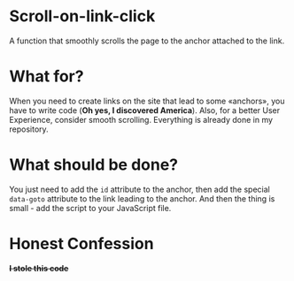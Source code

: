 # Scroll-on-link-click
A function that smoothly scrolls the page to the anchor attached to the link.


# What for?
When you need to create links on the site that lead to some «anchors», you have to write code (**Oh yes, I discovered America**). Also, for a better User Experience, consider smooth scrolling. Everything is already done in my repository.

# What should be done?
You just need to add the `id` attribute to the anchor, then add the special `data-goto` attribute to the link leading to the anchor. And then the thing is small - add the script to your JavaScript file.

# Honest Confession
**~~I stole this code~~**
